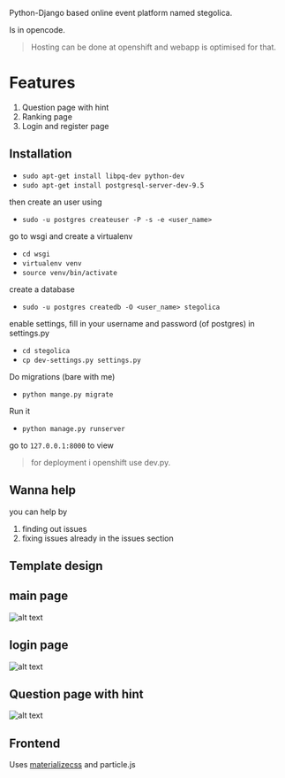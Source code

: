 Python-Django based online event platform named stegolica.

Is in opencode.

> Hosting can be done at openshift and webapp is optimised for that.

# Features

1. Question page with hint
2. Ranking page
3. Login and register page


Installation
----------  

- `sudo apt-get install libpq-dev python-dev`
- `sudo apt-get install postgresql-server-dev-9.5`

then create an user using 

- `sudo -u postgres createuser -P -s -e <user_name>`

go to wsgi and create a virtualenv

- `cd wsgi`
- `virtualenv venv`
- `source venv/bin/activate`

create a database

- `sudo -u postgres createdb -O <user_name> stegolica`

enable settings, fill in your username and password (of postgres) in settings.py

- `cd stegolica`
- `cp dev-settings.py settings.py`

Do migrations (bare with me)

- `python mange.py migrate`

Run it

- `python manage.py runserver`

go to `127.0.0.1:8000` to view


> for deployment i openshift use dev.py.

Wanna help
---------
you can help by

1. finding out issues
2. fixing issues already in the issues section

Template design
--------------
## main page

![alt text](http://i.imgsafe.org/87195dec93.png)

## login page

![alt text](http://i.imgsafe.org/871922cf5d.png)

## Question page with hint

![alt text](http://i.imgsafe.org/879d151076.png)

Frontend
--------
Uses [materializecss](http://materializecss.com/) and particle.js 

